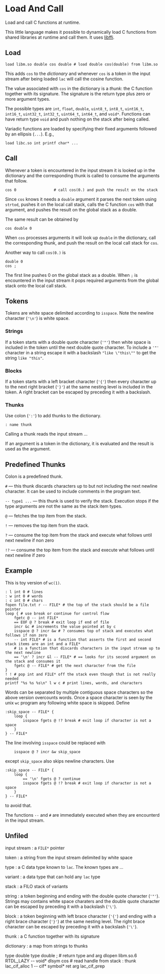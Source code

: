 # Load And Call

Load and call C functions at runtime.

This little language makes it possible to dynamically load C
functions from shared libraries at runtime and call them. It
uses [libffi](https://github.com/libffi/libffi).

## Load

```
load libm.so double cos double # load double cos(double) from libm.so
```
This adds `cos` to the _dictionary_ and whenever `cos` is a token in the
input stream after being loaded `lac` will call the cosine function.

The value associated with `cos` in the dictionary is a _thunk_: the C
function together with its signature. The signature is the return type
plus zero or more argument types.

The possible types are `int`, `float`, `double`, `uint8_t`, `int8_t`, `uint16_t`, `int16_t`,
`uint32_t`, `int32_t`, `uint64_t`, `int64_t`, and `void*`. Functions can have
return type `void` and push nothing on the stack after being called.

Variadic functions are loaded by specifying their fixed arguments followed
by an ellipsis (`...`). E.g.,
```
load libc.so int printf char* ...
```

## Call

Whenever a token is encountered in the input stream it is
looked up in the dictionary and the corresponding thunk is called to
consume the arguments that follow.

```
cos 0                 # call cos(0.) and push the result on the stack
```
Since `cos` knows it needs a `double` argument it parses the next token
using `strtod`, pushes it on the local call stack, calls the C function
`cos` with that argument, and pushes the result on the global stack as
a double.

The same result can be obtained by
```
cos double 0
```
When `cos` processes arguments it will look up `double` in the dictionary,
call the corresponding thunk, and push the result on the local call stack for `cos`.

Another way to call `cos(0.)` is
```
double 0
cos ;
```
The first line pushes 0 on the global stack as a double. When `;` is
encountered in the input stream it pops required arguments from the global stack onto the local call stack.


## Tokens

Tokens are white space delimited according to `isspace`. Note the newline character (`'\n'`) is white space.

### Strings

If a token starts with a double quote character (`'"'`) then white
space is included in the token until the next double quote character.
To include a `'"'` character in a string escape it with a backslash
`"like \"this\""` to get the string `like "this"`.

### Blocks

If a token starts with a left bracket character (`'{'`) then every character up to the
next right bracket (`'}'`) at the same nesting level is included in the token.
A right bracket can be escaped by preceding it with a backslash.

### Thunks

Use colon (`':'`) to add thunks to the dictionary.
```
: name thunk
```

Calling a thunk reads the input stream ...

If an argument is a token in the dictionary, it is evaluated and the result
is used as the argument.

## Predefined Thunks

Colon is a predefined thunk.

`#` &mdash; this thunk discards characters up to but not including the next
newline character. It can be used to include comments in the program text.

`-- type1 ...` &mdash; this thunk is used to verify the stack.  Execution
stops if the type arguments are not the same as the stack item types.

`@` &mdash; fetches the top item from the stack.

`!` &mdash; removes the top item from the stack.

`?` &mdash; consume the top item from the stack and execute what follows until next newline if non zero

`!?` &mdash; consume the top item from the stack and execute what follows until next newline if zero


## Example

This is toy version of `wc(1)`.

```
: l int 0 # lines
: w int 0 # words
: c int 0 # chars
fopen file.txt r -- FILE* # the top of the stack should be a file pointer
loop { # use break or continue for control flow
	fgetc @ -- int FILE*
	== EOF @ ? break # exit loop if end of file
	incr &c # increments the value pointed at by c
	isspace @ ? incr &w # ? consumes top of stack and executes what follows if non zero
	-- int FILE* # is a function that asserts the first and second stack items are an int and a FILE*
	# is a function that discards characters in the input stream up to the next newline
	== '\n' ? incr &l -- FILE* # == looks for its second argument on the stack and consumes it
	fgetc @ -- FILE* # get the next character from the file
}
! ! # pop int and FILE* off the stack even though that is not really needed
printf "%s %s %s\n" l w c # print lines, words, and characters
```
Words can be separated by multiple contiguous space characters so the above version overcounts words.
Once a space character is seen by the unix `wc` program any following white space is skipped. Define
```
:skip_space -- FILE* {
	loop {
		isspace fgets @ !? break # exit loop if character is not a space
	}
} -- FILE*
```
The line involving `isspace` could be replaced with
```
	isspace @ ? incr &w skip_space
```
except `skip_space` also skips newline characters. Use
```
:skip_space -- FILE* {
	loop {
		== '\n' fgets @ ? continue
		isspace fgets @ !? break # exit loop if character is not a space
	}
} -- FILE*
```
to avoid that.

The functions `--` and `#` are immediately executed when they are encounterd in the input stream.

## Unfiled

input stream
: a `FILE*` pointer

token
: a string from the input stream delimited by white space

type
: a C data type known to `lac`. The known types are ...

variant
: a data type that can hold any `lac` type

stack
: a FILO stack of variants

string
: a token beginning and ending with the double quote character (`'"'`).
Strings may contains white space charaters and the double quote
character can be escaped by preceding it with a backslash (`'\'`).

block
: a token beginning with left brace character (`'{'`) and ending
with a right brace character (`'}'`) at the same nesting level.  The right
brace character can be escaped by preceding it with a backslash (`'\'`).

thunk
: a C function together with its signature

dictionary
: a map from strings to thunks

type double type double ; # return type and arg
dlopen libm.so.6 RTDL_LAZY -- void*
dlsym cos # read handle from stack
: thunk lac_cif_alloc 1 -- cif* symbol* ret arg
lac_cif_prep 
```
